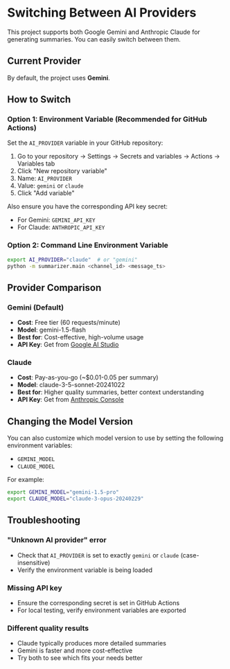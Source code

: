 # Switching Between AI Providers

This project supports both Google Gemini and Anthropic Claude for generating summaries. You can easily switch between them.

## Current Provider

By default, the project uses **Gemini**.

## How to Switch

### Option 1: Environment Variable (Recommended for GitHub Actions)

Set the `AI_PROVIDER` variable in your GitHub repository:

1. Go to your repository → Settings → Secrets and variables → Actions → Variables tab
2. Click "New repository variable"
3. Name: `AI_PROVIDER`
4. Value: `gemini` or `claude`
5. Click "Add variable"

Also ensure you have the corresponding API key secret:
- For Gemini: `GEMINI_API_KEY`
- For Claude: `ANTHROPIC_API_KEY`

### Option 2: Command Line Environment Variable

```bash
export AI_PROVIDER="claude"  # or "gemini"
python -m summarizer.main <channel_id> <message_ts>
```

## Provider Comparison

### Gemini (Default)
- **Cost**: Free tier (60 requests/minute)
- **Model**: gemini-1.5-flash
- **Best for**: Cost-effective, high-volume usage
- **API Key**: Get from [Google AI Studio](https://makersuite.google.com/app/apikey)

### Claude
- **Cost**: Pay-as-you-go (~$0.01-0.05 per summary)
- **Model**: claude-3-5-sonnet-20241022
- **Best for**: Higher quality summaries, better context understanding
- **API Key**: Get from [Anthropic Console](https://console.anthropic.com/)

## Changing the Model Version

You can also customize which model version to use by setting the following environment variables:
- `GEMINI_MODEL`
- `CLAUDE_MODEL`

For example:
```bash
export GEMINI_MODEL="gemini-1.5-pro"
export CLAUDE_MODEL="claude-3-opus-20240229"
```

## Troubleshooting

### "Unknown AI provider" error
- Check that `AI_PROVIDER` is set to exactly `gemini` or `claude` (case-insensitive)
- Verify the environment variable is being loaded

### Missing API key
- Ensure the corresponding secret is set in GitHub Actions
- For local testing, verify environment variables are exported

### Different quality results
- Claude typically produces more detailed summaries
- Gemini is faster and more cost-effective
- Try both to see which fits your needs better